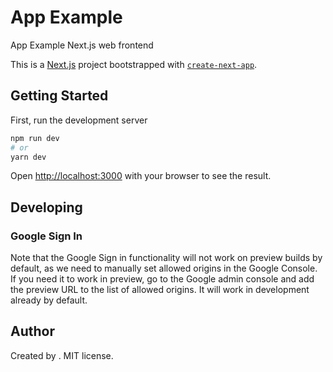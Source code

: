 # App Example

App Example Next.js web frontend

This is a [Next.js](https://nextjs.org/) project bootstrapped with [`create-next-app`](https://github.com/vercel/next.js/tree/canary/packages/create-next-app).

## Getting Started

First, run the development server

```bash
npm run dev
# or
yarn dev
```

Open [http://localhost:3000](http://localhost:3000) with your browser to see the result.

## Developing

### Google Sign In

Note that the Google Sign in functionality will not work on preview builds by default, as we need to manually set
allowed origins in the Google Console. If you need it to work in preview, go to the Google admin console and
add the preview URL to the list of allowed origins. It will work in development already by default.

## Author

Created by . MIT license.
